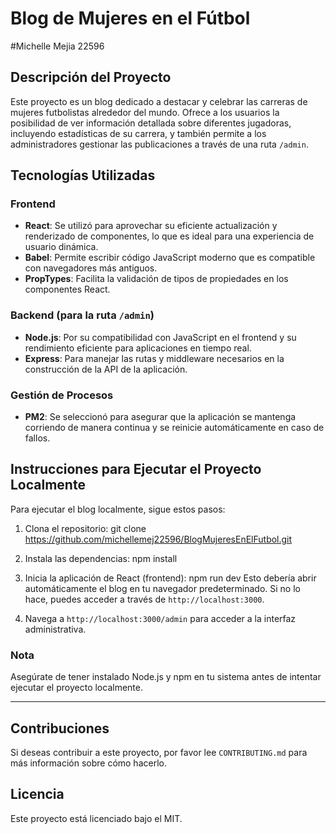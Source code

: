 # Blog de Mujeres en el Fútbol
#Michelle Mejia 22596

## Descripción del Proyecto
Este proyecto es un blog dedicado a destacar y celebrar las carreras de mujeres futbolistas alrededor del mundo. Ofrece a los usuarios la posibilidad de ver información detallada sobre diferentes jugadoras, incluyendo estadísticas de su carrera, y también permite a los administradores gestionar las publicaciones a través de una ruta `/admin`.

## Tecnologías Utilizadas

### Frontend
- **React**: Se utilizó para aprovechar su eficiente actualización y renderizado de componentes, lo que es ideal para una experiencia de usuario dinámica.
- **Babel**: Permite escribir código JavaScript moderno que es compatible con navegadores más antiguos.
- **PropTypes**: Facilita la validación de tipos de propiedades en los componentes React.

### Backend (para la ruta `/admin`)
- **Node.js**: Por su compatibilidad con JavaScript en el frontend y su rendimiento eficiente para aplicaciones en tiempo real.
- **Express**: Para manejar las rutas y middleware necesarios en la construcción de la API de la aplicación.

### Gestión de Procesos
- **PM2**: Se seleccionó para asegurar que la aplicación se mantenga corriendo de manera continua y se reinicie automáticamente en caso de fallos.

## Instrucciones para Ejecutar el Proyecto Localmente

Para ejecutar el blog localmente, sigue estos pasos:

1. Clona el repositorio:
git clone https://github.com/michellemej22596/BlogMujeresEnElFutbol.git


2. Instala las dependencias:
npm install


3. Inicia la aplicación de React (frontend):
npm run dev
Esto debería abrir automáticamente el blog en tu navegador predeterminado. Si no lo hace, puedes acceder a través de `http://localhost:3000`.

4. Navega a `http://localhost:3000/admin` para acceder a la interfaz administrativa.

### Nota
Asegúrate de tener instalado Node.js y npm en tu sistema antes de intentar ejecutar el proyecto localmente.

---

## Contribuciones
Si deseas contribuir a este proyecto, por favor lee `CONTRIBUTING.md` para más información sobre cómo hacerlo.

## Licencia
Este proyecto está licenciado bajo el MIT.

